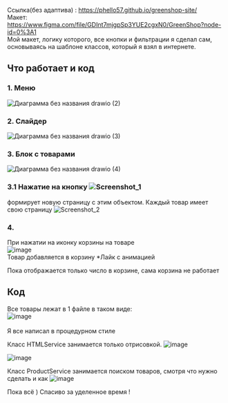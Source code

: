 Ссылка(без адаптива) : https://phello57.github.io/greenshop-site/
<br> Макет: https://www.figma.com/file/GDInt7mjgpSp3YUE2cgxN0/GreenShop?node-id=0%3A1
<br>
Мой макет, логику которого, все кнопки и фильтрации я сделал сам, основываясь на шаблоне классов, который я взял в интернете. 
<br>
## Что работает и код
### 1. Меню
![Диаграмма без названия drawio (2)](https://user-images.githubusercontent.com/103268341/199113426-c27da146-6af4-4f83-be79-8dfc015be6ce.png)
### 2. Слайдер
![Диаграмма без названия drawio (3)](https://user-images.githubusercontent.com/103268341/199113440-1a970795-3c04-40d3-a37b-8308e77c79ac.png)
### 3. Блок с товарами
![Диаграмма без названия drawio (4)](https://user-images.githubusercontent.com/103268341/199114952-07df80a8-32c3-49fc-899c-b8de9799e769.png)
### 3.1 Нажатие на кнопку ![Screenshot_1](https://user-images.githubusercontent.com/103268341/199177840-6ecd776a-a12a-4124-a3db-1c373e7b6723.png)
формирует новую страницу с этим объектом. Каждый товар имеет свою страницу
![Screenshot_2](https://user-images.githubusercontent.com/103268341/199116097-75602fc4-6fa8-460c-ad43-87dda12d5410.png)

### 4.
При нажатии на иконку корзины на товаре
<br>
![image](https://user-images.githubusercontent.com/103268341/214679771-d0f73092-4dfb-409d-87c6-90e6d0d06a69.png)
<br>
Товар добавляется в корзину
*Лайк с анимацией 

Пока отображается только число в корзине, сама корзина не работает

## Код 
Все товары лежат в 1 файле в таком виде:<br>
![image](https://user-images.githubusercontent.com/103268341/214681898-b4cc8d82-90c4-4c96-b3f4-13beeaeda3fa.png)<br>
<br>
Я все написал в процедурном стиле

Класс HTMLService занимается только отрисовкой.
![image](https://user-images.githubusercontent.com/103268341/214683254-86895b0c-ae82-4159-badb-fa6a73442a3f.png)

![image](https://user-images.githubusercontent.com/103268341/214683045-58370a88-66be-4e5a-b761-d9978f8edc28.png)


Класс ProductService занимается поиском товаров, смотря что нужно сделать и как
![image](https://user-images.githubusercontent.com/103268341/214682865-254134d6-b92a-45df-92c6-432927e70099.png)


Пока всё ) Спасиво за уделенное время !

